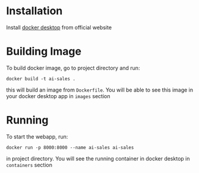 # Installation
Install [docker desktop](https://www.docker.com/products/docker-desktop/) from official website
# Building Image
To build docker image, go to project directory and run:
```
docker build -t ai-sales .
```
this will build an image from `Dockerfile`. You will be able to see this image in your docker desktop app in `images` section
# Running
To start the webapp, run:
```
docker run -p 8000:8000 --name ai-sales ai-sales
```
in project directory. You will see the running container in docker desktop in `containers` section

